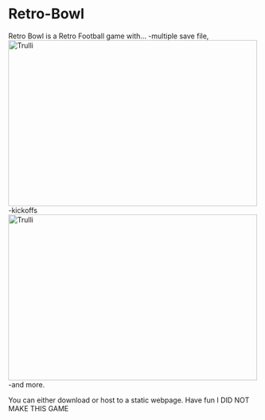 # Retro-Bowl
Retro Bowl is a Retro Football game with...
-multiple save file, 
<img src="https://assets.onecompiler.app/435gaenwx/43dpju5d7/Screenshot%202025-04-02%2020.48.32.png" alt="Trulli" width="500" height="333">
-kickoffs 
<img src="https://assets.onecompiler.app/435gaenwx/43dpju5d7/puntreturn.jpg" alt="Trulli" width="500" height="333">
-and more. 

You can either download or host to a static webpage. Have fun
I DID NOT MAKE THIS GAME
